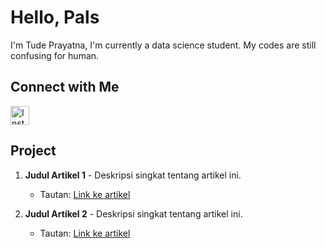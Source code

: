 # Hello, Pals

I'm Tude Prayatna, I'm currently a data science student. My codes are still confusing for human.

## Connect with Me

<a href="https://www.instagram.com/prayatnaaa/" target="_blank">
  <img src="https://i.imgur.com/zU0vgBQ.png" alt="Instagram" height="30" width="30">
</a>


## Project


1. **Judul Artikel 1** - Deskripsi singkat tentang artikel ini.
   - Tautan: [Link ke artikel](tautan)

2. **Judul Artikel 2** - Deskripsi singkat tentang artikel ini.
   - Tautan: [Link ke artikel](tautan)
